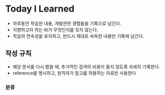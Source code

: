 # Today I Learned
- 하루동안 학습한 내용, 개발관련 경험들을 기록으로 남긴다.
- 지향하고자 하는 바가 무엇인지를 잊지 않는다.
- 학습의 연속성을 유지하고, 반드시 제대로 숙독한 내용만 기록에 남긴다.

## 작성 규칙

- 해당 문서를 다시 봤을 때, 추가적인 검색의 비용이 들지 않도록 자세히 기록한다.
- reference를 명시하고, 원작자가 참고를 허용하는 자료만 사용한다

### 분류
